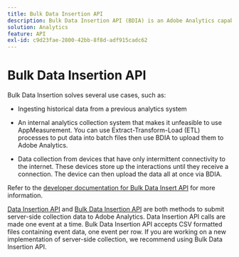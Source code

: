 ```yaml
---
title: Bulk Data Insertion API
description: Bulk Data Insertion API (BDIA) is an Adobe Analytics capability that lets you upload server call data in batches of files instead of using client-side libraries such as AppMeasurement. The server calls in these batch files can be either current (live) data or historical data. It is a more scalable successor to the Data Insertion API in previous versions of the Adobe Analytics API.
solution: Analytics
feature: API
exl-id: c9d23fae-2800-42bb-8f8d-adf915cadc62
---
```

# Bulk Data Insertion API

Bulk Data Insertion solves several use cases, such as:

* Ingesting historical data from a previous analytics system

* An internal analytics collection system that makes it unfeasible to use AppMeasurement. You can use Extract-Transform-Load (ETL) processes to put data into batch files then use BDIA to upload them to Adobe Analytics.

* Data collection from devices that have only intermittent connectivity to the internet. These devices store up the interactions until they receive a connection. The device can then upload the data all at once via BDIA.

Refer to the [developer documentation for Bulk Data Insert API](https://developer.adobe.com/analytics-apis/docs/2.0/guides/endpoints/bulk-data-insertion/) for more information.

[Data Insertion API](https://github.com/AdobeDocs/analytics-1.4-apis/blob/master/docs/data-insertion-api/index.md) and [Bulk Data Insertion API](../bulk-data-insertion-api/bulk-data-insert.md) are both methods to submit server-side collection data to Adobe Analytics. Data Insertion API calls are made one event at a time. Bulk Data Insertion API accepts CSV formatted files containing event data, one event per row. If you are working on a new implementation of server-side collection, we recommend using Bulk Data Insertion API.
